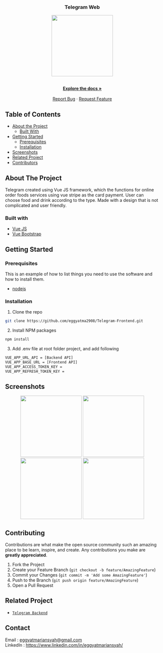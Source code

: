 <br />
<p align="center">

  <h3 align="center">Telegram Web</h3>
  <p align="center" class="flex">
    <image align="center" width="200" src='./src/assets/logo.png' />
  </p>

  <p align="center">
    <br />
    <a href="https://github.com/eggyatma2908/Telegram-Frontend"><strong>Explore the docs »</strong></a>
    <br />
    <br />
    <a href="https://github.com/eggyatma2908/Telegram-Frontend/issues">Report Bug</a>
    ·
    <a href="https://github.com/eggyatma2908/Telegram-Frontend/issues">Request Feature</a>
  </p>
</p>

<!-- TABLE OF CONTENTS -->
## Table of Contents

* [About the Project](#about-the-project)
  * [Built With](#built-with)
* [Getting Started](#getting-started)
  * [Prerequisites](#prerequisites)
  * [Installation](#installation)
* [Screenshots](#screenshots)
* [Related Project](#related-project-backend)
* [Contributors](#contributors)

<!-- ABOUT THE PROJECT -->
## About The Project


Telegram created using Vue JS framework, which the functions for online order foods services using vue stripe as the card payment. User can choose food and drink according to the type. Made with a design that is not complicated and user friendly.

### Built with
* [Vue JS](https://vuejs.org/)
* [Vue Bootstrap](https://bootstrap-vue.org/)

<!-- GETTING STARTED -->
## Getting Started

### Prerequisites

This is an example of how to list things you need to use the software and how to install them.

* [nodejs](https://nodejs.org/en/download/)

### Installation

1. Clone the repo
```sh
git clone https://github.com/eggyatma2908/Telegram-Frontend.git
```
2. Install NPM packages
```sh
npm install
```
3. Add .env file at root folder project, and add following
```sh
VUE_APP_URL_API = [Backend API]
VUE_APP_BASE_URL = [Frontend API]
VUE_APP_ACCESS_TOKEN_KEY = 
VUE_APP_REFRESH_TOKEN_KEY = 
```



<!-- ROADMAP -->
## Screenshots

<p align='center'>
  <span>
      <image width="200" height="200" src='./Screenshot/Login1.png' />
      <image width="200" height="200" src='./Screenshot/Profile.png' />
      <image width="200" height="200" src='#' />
      <image width="200" height="200" src='#' />
     

<!-- CONTRIBUTING -->
## Contributing

Contributions are what make the open source community such an amazing place to be learn, inspire, and create. Any contributions you make are **greatly appreciated**.

1. Fork the Project
2. Create your Feature Branch (`git checkout -b feature/AmazingFeature`)
3. Commit your Changes (`git commit -m 'Add some AmazingFeature'`)
4. Push to the Branch (`git push origin feature/AmazingFeature`)
5. Open a Pull Request



## Related Project
* [`Telegram Backend`](https://github.com/eggyatma2908/Telegram-Backend)


## Contact
Email : eggyatmariansyah@gmail.com <br>
LinkedIn : https://www.linkedin.com/in/eggyatmariansyah/
